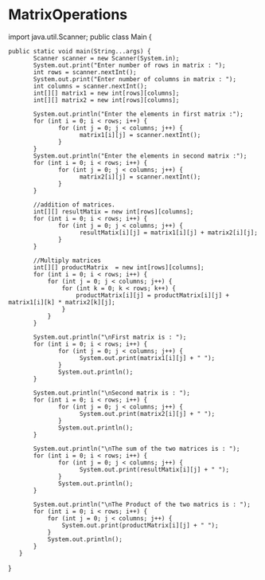 # MatrixOperations
import java.util.Scanner;
public class Main {
 
    public static void main(String...args) {
           Scanner scanner = new Scanner(System.in);
           System.out.print("Enter number of rows in matrix : "); 
           int rows = scanner.nextInt();
           System.out.print("Enter number of columns in matrix : ");
           int columns = scanner.nextInt();
           int[][] matrix1 = new int[rows][columns];
           int[][] matrix2 = new int[rows][columns];
           
           System.out.println("Enter the elements in first matrix :");
           for (int i = 0; i < rows; i++) {
                  for (int j = 0; j < columns; j++) {
                        matrix1[i][j] = scanner.nextInt();
                  }
           }
           System.out.println("Enter the elements in second matrix :");
           for (int i = 0; i < rows; i++) {
                  for (int j = 0; j < columns; j++) {
                        matrix2[i][j] = scanner.nextInt();
                  }
           }
           
           //addition of matrices.
           int[][] resultMatix = new int[rows][columns];
           for (int i = 0; i < rows; i++) {
                  for (int j = 0; j < columns; j++) {
                        resultMatix[i][j] = matrix1[i][j] + matrix2[i][j];
                  }
           }
           
           //Multiply matrices
           int[][] productMatrix  = new int[rows][columns];
           for (int i = 0; i < rows; i++) {
               for (int j = 0; j < columns; j++) {
                   for (int k = 0; k < rows; k++) {
                       productMatrix[i][j] = productMatrix[i][j] + matrix1[i][k] * matrix2[k][j];
                   }
               }
           }
           
           System.out.println("\nFirst matrix is : ");
           for (int i = 0; i < rows; i++) {
                  for (int j = 0; j < columns; j++) {
                        System.out.print(matrix1[i][j] + " ");
                  }
                  System.out.println();
           }
 
           System.out.println("\nSecond matrix is : ");
           for (int i = 0; i < rows; i++) {
                  for (int j = 0; j < columns; j++) {
                        System.out.print(matrix2[i][j] + " ");
                  }
                  System.out.println();
           }
 
           System.out.println("\nThe sum of the two matrices is : ");
           for (int i = 0; i < rows; i++) {
                  for (int j = 0; j < columns; j++) {
                        System.out.print(resultMatix[i][j] + " ");
                  }
                  System.out.println();
           }
           
           System.out.println("\nThe Product of the two matrics is : ");
           for (int i = 0; i < rows; i++) {
               for (int j = 0; j < columns; j++) {
                   System.out.print(productMatrix[i][j] + " ");
               }
               System.out.println();
           }
       }
}
